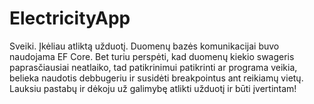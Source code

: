 # ElectricityApp
Sveiki. 
Įkėliau atliktą užduotį. Duomenų bazės komunikacijai buvo naudojama EF Core.
Bet turiu perspėti, kad duomenų kiekio swageris paprasčiausiai neatlaiko, tad patikrinimui patikrinti ar programa veikia, belieka naudotis debbugeriu ir susidėti breakpointus ant reikiamų vietų.
Lauksiu pastabų ir dėkoju už galimybę atlikti užduotį ir būti įvertintam!
